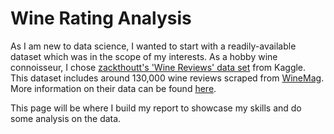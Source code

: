 # Wine Rating Analysis

As I am new to data science, I wanted to start with a readily-available dataset which was in the scope of my interests. As a hobby wine connoisseur, I chose [zackthoutt's 'Wine Reviews' data set](https://www.kaggle.com/zynicide/wine-reviews/kernels?sortBy=voteCount&group=everyone&pageSize=20&datasetId=1442) from Kaggle. This dataset includes around 130,000 wine reviews scraped from [WineMag](https://www.winemag.com/). More information on their data can be found [here](https://www.kaggle.com/zynicide/wine-reviews/home).

This page will be where I build my report to showcase my skills and do some analysis on the data.